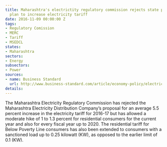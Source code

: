 ```yaml
---
title: Maharashtra's electrictity regulatory commission rejects state power utility
  plan to increase electricity tariff
date: 2016-11-09 00:00:00 Z
tags:
- Regulatory Comission
- MERC
- Tariff
- MSEDCL
states:
- Maharashtra
sectors:
- Energy
subsectors:
- Power
sources:
- name: Business Standard
  url: http://www.business-standard.com/article/economy-policy/electricity-tariff-relief-for-over-25-million-users-in-maharashtra-116110400208_1.html
details: 
---
```


The Maharashtra Electricity Regulatory Commission has rejected the Maharashtra Electricity Distribution Company’s proposal for an average 5.5 percent increase in the electricity tariff for 2016-17 but has allowed a moderate hike of 1 to 1.3 percent for residential consumers for the current year and also for every fiscal year up to 2020. The residential tariff for Below Poverty Line consumers has also been extended to consumers with a sanctioned load up to 0.25 kilowatt (KW), as opposed to the earlier limit of 0.1 (KW).
